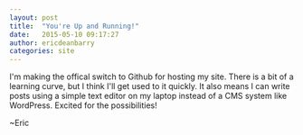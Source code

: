 ```yaml
---
layout: post
title:  "You're Up and Running!"
date:   2015-05-10 09:17:27
author: ericdeanbarry
categories: site
---
```


I'm making the offical switch to Github for hosting my site. There is a bit of a learning curve, but I think I'll get used to it quickly. It also means I can write posts using a simple text editor on my laptop instead of a CMS system like WordPress. Excited for the possibilities!

~Eric
